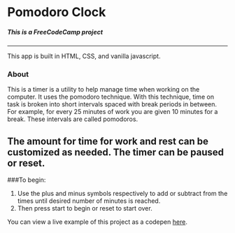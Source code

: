 # Pomodoro Clock
##### This is a FreeCodeCamp project
---

This app is built in HTML, CSS, and vanilla javascript.

### About
This is a timer is a utility to help manage time when working on the computer. It uses the pomodoro technique. With this technique, time on task is broken into short intervals spaced with break periods in between. For example, for every 25 minutes of work you are given 10 minutes for a break. These intervals are called pomodoros.

The amount for time for work and rest can be customized as needed. The timer can be paused or reset.
---
###To begin:

1. Use the plus and minus symbols respectively to add or subtract from the times until desired number of minutes is reached. 
2. Then press start to begin or reset to start over.

You can view a live example of this project as a codepen [here](https://codepen.io/DevchamploO/pen/RWvyoY). 